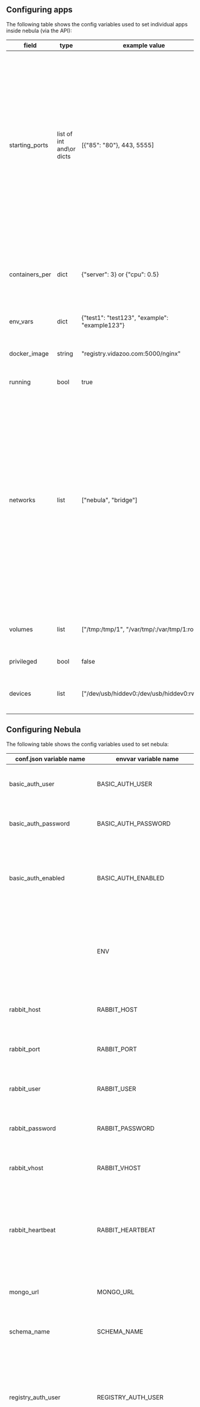 ## Configuring apps

The following table shows the config variables used to set individual apps inside nebula (via the API):

| field              | type        | example value                                 | description                                                                                                                                                                                                                                                                                                                                                                                                                              |
|--------------------|-------------|-----------------------------------------------|------------------------------------------------------------------------------------------------------------------------------------------------------------------------------------------------------------------------------------------------------------------------------------------------------------------------------------------------------------------------------------------------------------------------------------------|
| starting_ports     | list of int and\or dicts | [{"85": "80"}, 443, 5555]        | a list of starting ports to bind the work containers, if ints the host port & the container port will be the same value, if dict it will follow the {"host_port":"container_port"} format, note that due to JSON format if using a dict values must be passed as strings (with ""), if using ints values must not be passed as strings, mixing and matching is allowed, for example a worker server with 8 CPU's & containers_per={"cpu": 3} and starting_ports=[{"81": "80"}] will have 24 containers binding to port 81 to port 104, so your worker-node LB can bind to port 80 and redirect traffic among the container on ports 81...104 which are bounded on the host & redirect to port 80 inside the container, an HAProxy config example can be found at [example-config](https://github.com/nebula-orchestrator/nebula/blob/master/docs/haproxy.cfg), use [] for non |
| containers_per | dict        | {"server": 3} or {"cpu": 0.5}                     | the number of containers to run on each worker node, possible keys are {"server": int}, {instance": int} & {cpu": int/float}, server and instance are both the same and will load x number of containers on each node, cpu will load x containers per cpu on each node                                                                                                                                                                                                                                                                                                                                                                          |
| env_vars           | dict        | {"test1": "test123", "example": "example123"} | a dict of envvars that will be passed to each work containers, use {} for non                                                                                                                                                                                                                                                                                                                                                                            |
| docker_image       | string      | "registry.vidazoo.com:5000/nginx"             | what docker image to run, note that it's currently not possible to set a different starting command then the one set in the container Dockerfile                                                                                                                                                                                                                                                                                          |
| running            | bool        | true                                          | true - app will run, false - stops said app                                                                                                                                                                                                                                                                                                                                                                                              |
| networks            | list        | ["nebula", "bridge"]                         | the networks containers will be part of, if you wish to use "host" or "none" networks make sure that they are alone in the list (["host"] or ["none"]), a default bridge user network named "nebula" is also added in any case which is not "host" or "none", the "nebula" network can either be added explicitly (["nebula", "example-net"]) or implicitly (["example-net"]) and will also be added if an empty list is set ([]), note that aside from the default "nebula" network (& Docker default networks of "bridge", "none", "host") you will have to create what networks you wish to use manually on the worker prior to using them, the main advantage of the default "nebula" user network over the "bridge" network is that it allows container name based discovery so if you have a server with 2 containers named "con1" and "con2" you can ping from "con1" to "con2" just by using "ping con2" from inside "con1"                                                                                                                                                                                                                                                                                                                                                               |
| volumes            | list        | ["/tmp:/tmp/1", "/var/tmp/:/var/tmp/1:ro"]    | what volumes to mount inside the containers ,follows docker run -v syntax of host_path:container_path:ro/rw, use [] for non                                                                                                                                                                                                                                                                                                                                                                                            |
| privileged            | bool        | false                                          | true - app gets privileged permissions, false - no privileged permissions                                                                                                                                                                                                                                                                                                                                                                                              |
| devices            | list        | ["/dev/usb/hiddev0:/dev/usb/hiddev0:rwm"]    | what devices to grant the containers access ,follows docker run --device of host_path:container_path:ro/rwm, use [] for non                                                                                                                                                                                                                                                                                                                                                                                              |


## Configuring Nebula

The following table shows the config variables used to set nebula:

| conf.json variable name     | envvar variable name        | used in                     | default value | example value                                                                                                        | type   | description                                                                                                                                                                                                                          | required |
|-----------------------------|-----------------------------|-----------------------------|---------------|----------------------------------------------------------------------------------------------------------------------|--------|--------------------------------------------------------------------------------------------------------------------------------------------------------------------------------------------------------------------------------------|----------|
| basic_auth_user             | BASIC_AUTH_USER             | api-manager                 |               | admin                                                                                                                | string | the basic auth user used to secure the api-manger - unless you set basic_auth_enabled=false you must configure it                                                                                                                    | no       |
| basic_auth_password         | BASIC_AUTH_PASSWORD         | api-manager                 |               | P@ssw0rd                                                                                                             | string | the basic auth password used to secure the api-manger - unless you set basic_auth_enabled=false you must configure it                                                                                                                | no       |
| basic_auth_enabled          | BASIC_AUTH_ENABLED          | api-manager                 | true          | false                                                                                                                | bool   | defaults to true, if set to false will disable basic auth on nebula-api, setting to false is only recommended to be used if you are using an upstream LB\web server that handles the basic-auth for you instead                      | no       |
|                             | ENV                         | api-manager                 | prod          | dev                                                                                                                  | string | envvar only, defaults to "prod", if set to "dev" will use flask built-in web server on port 5000 to make devs life a tad easier, unless your developing new features to nebula or hunting down a bug in it best to not include it at all          | no       |
| rabbit_host                 | RABBIT_HOST                 | api-manager & worker-manager |              | rabbit.example.com                                                                                                   | string | RabbitMQ host FQDN or IP                                                                                                                                                                                                             | yes      |
| rabbit_port                 | RABBIT_PORT                 | api-manager & worker-manager | 5672         | 5672                                                                                                                 | int    | RabbitMQ port                                                                                                                                                                                                                        | yes      |
| rabbit_user                 | RABBIT_USER                 | api-manager & worker-manager |              | rabbit                                                                                                               | string | RabbitMQ user                                                                                                                                                                                                                        | yes      |
| rabbit_password             | RABBIT_PASSWORD             | api-manager & worker-manager |              | Rabbit123                                                                                                            | string | RabbitMQ password                                                                                                                                                                                                                    | yes      |
| rabbit_vhost                | RABBIT_VHOST                | api-manager & worker-manager | /            | vhost                                                                                                                | string | RabbitMQ vhost (without the /)                                                                                                                                                                                                       | yes      |
| rabbit_heartbeat            | RABBIT_HEARTBEAT            | api-manager & worker-manager | 3600         | 3600                                                                                                                 | int    | RabbitMQ heartbeat, set to 0 to disable, be aware that setting the heartbeat below the time it takes for a command to complete might break rabbit connection & cause the worker-manager container to fail so best to set to long times ( for example 3600 seconds)  | yes      |
| mongo_url                   | MONGO_URL                   | api-manager & worker-manager |              | mongodb://mongo_user:mongo_pass@mongo_host:27017/?ssl=true&replicaSet=mongo_replica_set&authSource=mongo_auth_schema | string | mongo URI string                                                                                                                                                                                                                     | yes      |
| schema_name                 | SCHEMA_NAME                 | api-manager & worker-manager | nebula       | mongo_schema                                                                                                         | string | mongo schema name                                                                                                                                                                                                                    | yes      |
| registry_auth_user          | REGISTRY_AUTH_USER          | worker-manager              |    None           | user                                                                                                                  | string | the docker registry basic auth user, if not set or set to None (the default value) Nebula will attempt to use the standard registry config file that's located inside the container "~/.docker/config.json" file path & if that's not configured will carry using no registry auth                                                                                                                                                                                                  | no      |
| registry_auth_password      | REGISTRY_AUTH_PASSWORD      | worker-manager              |    None           | P@ssw0rd                                                                                                              | string | the docker registry basic auth password, if not set or set to None (the default value) Nebula will attempt to use the standard registry config file that's located inside the container "~/.docker/config.json" file path & if that's not configured will carry using no registry auth                                                                                                                                                                                              | no      |
| registry_host               | REGISTRY_HOST               | worker-manager              | https://index.docker.io/v1/ | https://my_registry.example.com:5000                                                                                  | string | the docker registry FQDN or IP                                                                                                                                                                                                       | yes      |
| max_restart_wait_in_seconds | MAX_RESTART_WAIT_IN_SECONDS | worker-manager              | 0             | 5                                                                                                                     | int    | maximum time each worker server will wait before reloading the containers in case of restart\update (minimum time hard coded to 0 and each worker server will randomly choose between the that range to spread load on rabbit\mongo) | yes      |
|                             | APP_NAME                    | worker-manager              |               | example-app,example-app-logging,example-app-load-balancer,yet-another-example                                         | string | envvar only, used to set what apps run on said workers, format is a comma seperated list of nebula app names                                                                                                                         | yes      |

envvars take priority over variables set in the conf.json file in case both are set (the registry user & pass values can also be set by using the standard "~/.docker/config.json" file and not setting them as envvars and the Nebula config file ), it's suggested to always wrap envvars values in Quotation marks but it's only required if the envvar uses special characters (for example "mongodb://mongo_user:mongo_pass@mongo_host:27017/?ssl=true&replicaSet=mongo_replica_set&authSource=mongo_auth_schema"), some variables have defaults that will be used if they are not set as envvars and in the conf.json file.

An example config file is located at "example_conf.json" at the root folder of either the worker-manager and the api-manager github repo root folder (and inside the containers of them by extension).

The following table shows the path of each config file inside the docker containers:

| container      | config path inside container | example Dockerfile COPY command overwrite |
|----------------|------------------------------|-------------------------------------------|
| api-manager    | /www/conf.json               | COPY conf.json /www/conf.json             |
| worker-manager | /worker-manager/conf.json    | COPY conf.json /worker-manager/conf.json  |

As the api-manager uses gunicorn as the main application web-server inside the container there is a config.py at the container root folder, consult [gunicron guide](http://docs.gunicorn.org/en/stable/index.html) if you wish to change it's parameters.
